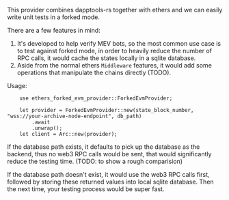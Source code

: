 This provider combines dapptools-rs together with ethers and we can easily write unit tests in a forked mode.

There are a few features in mind:

1. It's developed to help verify MEV bots, so the most common use case is to test against forked mode, in order to heavily reduce the number of RPC calls, it would cache the states locally in a sqlite database.
2. Aside from the normal ethers `Middleware` features, it would add some operations that manipulate the chains directly (TODO).

Usage:

```
    use ethers_forked_evm_provider::ForkedEvmProvider;

    let provider = ForkedEvmProvider::new(state_block_number, "wss://your-archive-node-endpoint", db_path)
        .await
        .unwrap();
    let client = Arc::new(provider);
```

If the database path exists, it defaults to pick up the database as the backend, thus no web3 RPC calls would be sent, that would significantly reduce the testing time. (TODO: to show a rough comparision)

If the database path doesn't exist, it would use the web3 RPC calls first, followed by storing these returned values into local sqlite database. Then the next time, your testing process would be super fast.

